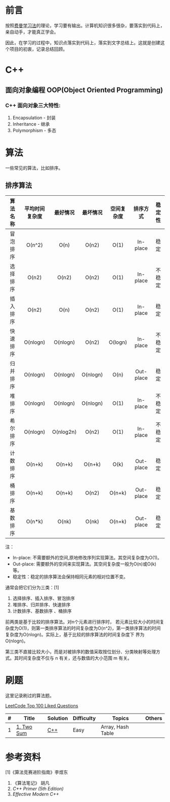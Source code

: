 
# 前言

按照[费曼学习法](./methodology/Feynman_Technique.md)的理论，学习要有输出。计算机知识很多很杂，要落实到代码上，亲自动手，才能真正学会。

因此，在学习的过程中，知识点落实到代码上，落实到文字总结上。这就是创建这个项目的初衷，记录总结回顾。


# C++
## 面向对象编程 OOP(Object Oriented Programming)

### C++ 面向对象三大特性: 
1. Encapsulation - 封装 
2. Inheritance - 继承
3. Polymorphism - 多态


<!-- ### 虚函数

## 智能指针

## 右值引用，移动语义，完美转发 -->



# 算法
一些常见的算法，比如排序。

## 排序算法 
| 算法名称 | 平均时间复杂度 | 最好情况  | 最坏情况 | 空间复杂度 | 排序方式  | 稳定性 |
| :------: | :------------: | :-------: | :------: | :--------: | :-------: | :----: |
| 冒泡排序 |     O(n^2)     |   O(n)    |  O(n2)   |    O(1)    | In-place  |  稳定  |
| 选择排序 |     O(n2)      |   O(n2)   |  O(n2)   |    O(1)    | In-place  | 不稳定 |
| 插入排序 |     O(n2)      |   O(n)    |  O(n2)   |    O(1)    | In-place  |  稳定  |
| 快速排序 |    O(nlogn)    | O(nlogn)  |  O(n2)   |  O(logn)   | In-place  | 不稳定 |
| 归并排序 |    O(nlogn)    | O(nlogn)  | O(nlogn) |    O(n)    | Out-place |  稳定  |
|  堆排序  |    O(nlogn)    | O(nlogn)  | O(nlogn) |    O(1)    | In-place  | 不稳定 |
| 希尔排序 |    O(nlogn)    | O(nlog2n) |  O(n2)   |    O(1)    | In-place  | 不稳定 |
| 计数排序 |     O(n+k)     |  O(n+k)   |  O(n+k)  |    O(k)    | Out-place |  稳定  |
|  桶排序  |     O(n+k)     |  O(n+k)   |  O(n2)   |   O(n+k)   | Out-place |  稳定  |
| 基数排序 |     O(n*k)     |   O(nk)   |  O(nk)   |   O(n+k)   | Out-place |  稳定  |

注：
- In-place: 不需要额外的空间,原地修改序列实现算法。其空间复杂度为O(1)。
- Out-place: 需要额外的空间来实现算法。其空间复杂度一般为O(n)或O(k)等。
- 稳定性：稳定的排序算法会保持相同元素的相对位置不变。

通常会把它们分为三类：[1]
1. 选择排序、插入排序、冒泡排序
2. 堆排序、归并排序、快速排序
3. 计数排序、基数排序 、桶排序

前两类是基于比较的排序算法。对n个元素进行排序时， 若元素比较大小的时间复杂度为O(1)，则第一类排序算法的时间复杂度为O(n^2)，第一类排序算法的时间复杂度为O(nlogn)。实际上，基于比较的排序算法的时间复杂度下 界为O(nlogn)。

第三类不直接比较大小，而是对被排序的数值采取按位划分、分类映射等处理方式。其时间复杂度不仅与 n 有关，还与数值的大小范围 m 有关。 



# 刷题
这里记录刷过的算法题。

[LeetCode Top 100 Liked Questions](https://leetcode.com/problem-list/top-100-liked-questions/)

| #   | Title                                                | Solution                        | Difficulty | Topics            | Others |
| --- | ---------------------------------------------------- | ------------------------------- | ---------- | ----------------- | ------ |
| 1   | [1. Two Sum](https://leetcode.com/problems/two-sum/) | [C++](./leetcode/array/lc1.cpp) | Easy       | Array, Hash Table |



# 参考资料
[1]《算法竞赛进阶指南》李煜东
1. 《算法笔记》 胡凡
2. *C++ Primer (5th Edition)*
3. *Effective Modern C++*

